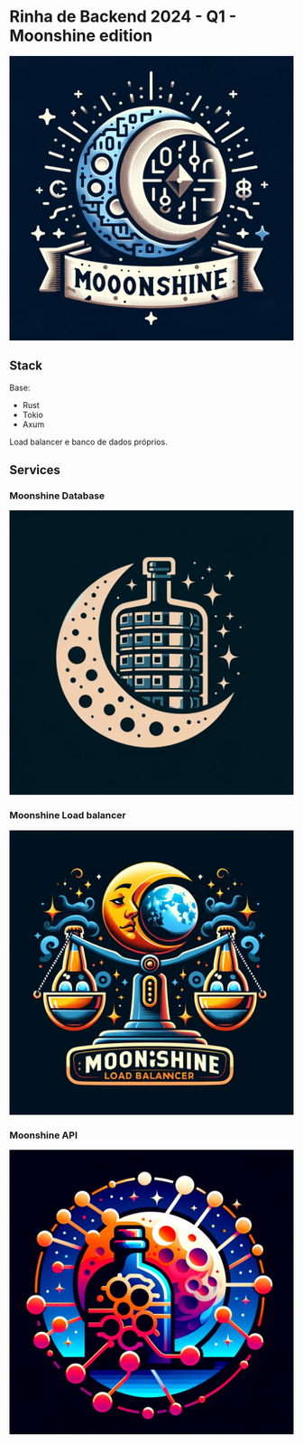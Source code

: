 # Rinha de Backend 2024 - Q1 - Moonshine edition

![Moonshine Logo](img/moonshine-logo.webp)

## Stack

Base:
- Rust
- Tokio
- Axum

Load balancer e banco de dados próprios.

## Services

### Moonshine Database

![Moonshine-db Logo](img/moonshine-db-logo.webp)

### Moonshine Load balancer

![Moonshine-loadbalancer Logo](img/moonshine-loadbalancer-logo.webp)

### Moonshine API

![Moonshine-api Logo](img/moonshine-api-logo.webp)
